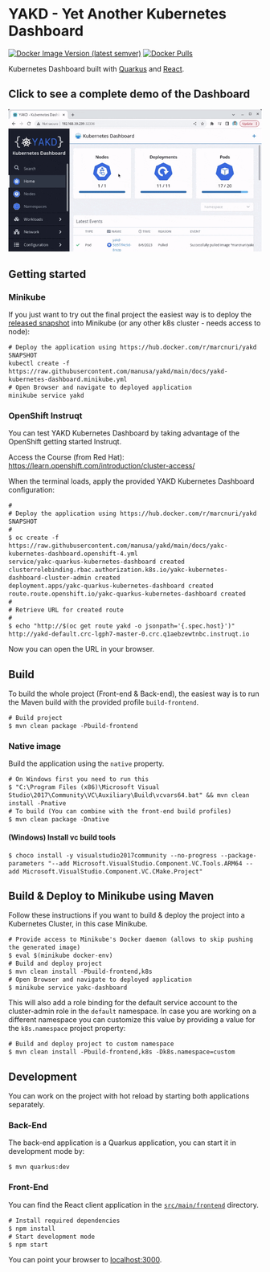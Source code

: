 # YAKD - Yet Another Kubernetes Dashboard

[![Docker Image Version (latest semver)](https://img.shields.io/docker/v/marcnuri/yakd)](https://hub.docker.com/r/marcnuri/yakd)
[![Docker Pulls](https://img.shields.io/docker/pulls/marcnuri/yakd)](https://hub.docker.com/r/marcnuri/yakd)


Kubernetes Dashboard built with [Quarkus](https://quarkus.io) and [React](https://www.reactjs.org).

## Click to see a complete demo of the Dashboard

[![An gif screencast of YAKD Kubernetes Dashboard](docs/yakd-kubernetes-dashboard.gif)](https://www.youtube.com/watch?v=Dum84fwA8_g)


## Getting started

### Minikube

If you just want to try out the final project the easiest way is to deploy the
[released snapshot](https://hub.docker.com/r/marcnuri/yakd)
into Minikube (or any other k8s cluster - needs access to node):

```shell script
# Deploy the application using https://hub.docker.com/r/marcnuri/yakd SNAPSHOT
kubectl create -f https://raw.githubusercontent.com/manusa/yakd/main/docs/yakd-kubernetes-dashboard.minikube.yml
# Open Browser and navigate to deployed application
minikube service yakd
``` 



### OpenShift Instruqt

You can test YAKD Kubernetes Dashboard by taking advantage of the OpenShift getting started Instruqt.

Access the Course (from Red Hat): https://learn.openshift.com/introduction/cluster-access/

When the terminal loads, apply the provided YAKD Kubernetes Dashboard configuration:

```shell script
#
# Deploy the application using https://hub.docker.com/r/marcnuri/yakd SNAPSHOT
#
$ oc create -f https://raw.githubusercontent.com/manusa/yakd/main/docs/yakc-kubernetes-dashboard.openshift-4.yml
service/yakc-quarkus-kubernetes-dashboard created
clusterrolebinding.rbac.authorization.k8s.io/yakc-kubernetes-dashboard-cluster-admin created
deployment.apps/yakc-quarkus-kubernetes-dashboard created
route.route.openshift.io/yakc-quarkus-kubernetes-dashboard created
#
# Retrieve URL for created route
#
$ echo "http://$(oc get route yakd -o jsonpath='{.spec.host}')"
http://yakd-default.crc-lgph7-master-0.crc.q1aebzewtnbc.instruqt.io
```

Now you can open the URL in your browser.

## Build

To build the whole project (Front-end & Back-end), the easiest way is to run the Maven build with
the provided profile `build-frontend`.

```shell script
# Build project
$ mvn clean package -Pbuild-frontend
```

### Native image

Build the application using the `native` property.
```shell script
# On Windows first you need to run this
$ "C:\Program Files (x86)\Microsoft Visual Studio\2017\Community\VC\Auxiliary\Build\vcvars64.bat" && mvn clean install -Pnative
# To build (You can combine with the front-end build profiles)
$ mvn clean package -Dnative
```

#### (Windows) Install vc build tools

```shell script
$ choco install -y visualstudio2017community --no-progress --package-parameters "--add Microsoft.VisualStudio.Component.VC.Tools.ARM64 --add Microsoft.VisualStudio.Component.VC.CMake.Project"
```

## Build & Deploy to Minikube using Maven

Follow these instructions if you want to build & deploy the project into a Kubernetes Cluster, in
this case Minikube.

```shell script
# Provide access to Minikube's Docker daemon (allows to skip pushing the generated image)
$ eval $(minikube docker-env)
# Build and deploy project
$ mvn clean install -Pbuild-frontend,k8s
# Open Browser and navigate to deployed application
$ minikube service yakc-dashboard
```

This will also add a role binding for the default service account to the cluster-admin role in the
`default` namespace. In case you are working on a different namespace you can customize this
value by providing a value for the `k8s.namespace` project property:

```shell script
# Build and deploy project to custom namespace
$ mvn clean install -Pbuild-frontend,k8s -Dk8s.namespace=custom
```

## Development

You can work on the project with hot reload by starting both applications separately.

### Back-End

The back-end application is a Quarkus application, you can start it in development mode by:
```shell script
$ mvn quarkus:dev
```

### Front-End

You can find the React client application in the [`src/main/frontend`](src/main/frontend)
directory.

```shell script
# Install required dependencies
$ npm install
# Start development mode
$ npm start
```

You can point your browser to [localhost:3000](http://localhost:3000).
